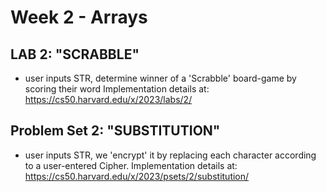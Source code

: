 # Week 2 - Arrays


## LAB 2: "SCRABBLE"
- user inputs STR, determine winner of a 'Scrabble' board-game by scoring their word
Implementation details at: https://cs50.harvard.edu/x/2023/labs/2/

## Problem Set 2: "SUBSTITUTION"
- user inputs STR, we 'encrypt' it by replacing each character according to a user-entered Cipher.
Implementation details at: https://cs50.harvard.edu/x/2023/psets/2/substitution/
